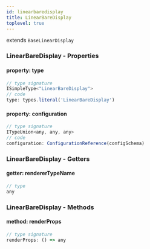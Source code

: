 ```yaml
---
id: linearbaredisplay
title: LinearBareDisplay
toplevel: true
---
```


extends `BaseLinearDisplay`

### LinearBareDisplay - Properties

#### property: type

```js
// type signature
ISimpleType<"LinearBareDisplay">
// code
type: types.literal('LinearBareDisplay')
```

#### property: configuration

```js
// type signature
ITypeUnion<any, any, any>
// code
configuration: ConfigurationReference(configSchema)
```

### LinearBareDisplay - Getters

#### getter: rendererTypeName

```js
// type
any
```

### LinearBareDisplay - Methods

#### method: renderProps

```js
// type signature
renderProps: () => any
```
